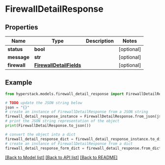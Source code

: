# FirewallDetailResponse


## Properties

Name | Type | Description | Notes
------------ | ------------- | ------------- | -------------
**status** | **bool** |  | [optional] 
**message** | **str** |  | [optional] 
**firewall** | [**FirewallDetailFields**](FirewallDetailFields.md) |  | [optional] 

## Example

```python
from hyperstack.models.firewall_detail_response import FirewallDetailResponse

# TODO update the JSON string below
json = "{}"
# create an instance of FirewallDetailResponse from a JSON string
firewall_detail_response_instance = FirewallDetailResponse.from_json(json)
# print the JSON string representation of the object
print(FirewallDetailResponse.to_json())

# convert the object into a dict
firewall_detail_response_dict = firewall_detail_response_instance.to_dict()
# create an instance of FirewallDetailResponse from a dict
firewall_detail_response_form_dict = firewall_detail_response.from_dict(firewall_detail_response_dict)
```
[[Back to Model list]](../README.md#documentation-for-models) [[Back to API list]](../README.md#documentation-for-api-endpoints) [[Back to README]](../README.md)


